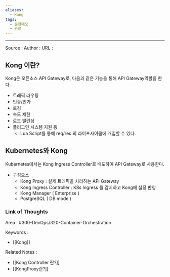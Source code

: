 ```yaml
---
aliases:
  - Kong
tags:
  - 문헌메모
  - 완료
---
```



---


Source :
Author : 
URL :

## Kong 이란?
Kong은 오픈소스 API Gateway로, 다음과 같은 기능을 통해 API Gateway역할을 한다.
- 트래픽 라우팅
- 인증/인가
- 로깅
- 속도 제한
- 로드 밸런싱
- 플러그인 시스템 지원 등
	- Lua Script를 통해 req/res 의 라이프사이클에 개입할 수 있다.

## Kubernetes와 Kong
Kubernetes에서는 Kong Ingress Controller로 배포하여 API Gateway로 사용한다.
- 구성요소
	- Kong Proxy : 실제 트래픽을 처리하는 API Gateway
	- Kong Ingress Controller : K8s Ingress 를 감지하고 Kong에 설정 반영
	- Kong Manager ( Enterprise ) 
	- PostgreSQL ( DB mode )

### Link of Thoughts
Area : #300-DevOps/320-Container-Orchestration 

Keywords :
- [[Kong]]

Related Notes : 
- [[Kong Controller 란?]]
- [[KongProxy란?]]